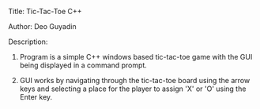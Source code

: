 Title: Tic-Tac-Toe C++

Author: Deo Guyadin

Description:

1) Program is a simple C++ windows based tic-tac-toe game with the GUI being displayed in a command prompt.

2) GUI works by navigating through the tic-tac-toe board using the arrow keys and selecting a place for the player to assign 'X' or 'O' using the Enter key.
